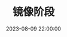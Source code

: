 ---
title: 镜像阶段
date: 2023-08-09 22:00:00
permalink: /精神分析/镜像阶段/
categories:
- 哲学
- 精神分析
tags:
- 镜像阶段
---
